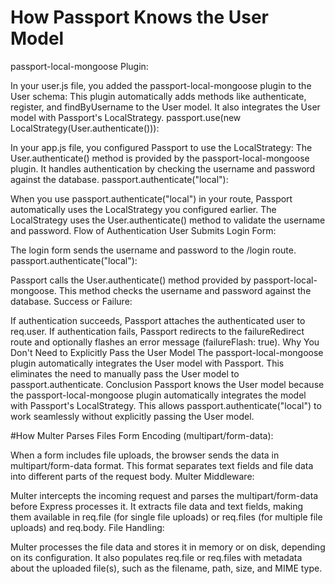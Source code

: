 # How Passport Knows the User Model
passport-local-mongoose Plugin:

In your user.js file, you added the passport-local-mongoose plugin to the User schema:
This plugin automatically adds methods like authenticate, register, and findByUsername to the User model.
It also integrates the User model with Passport's LocalStrategy.
passport.use(new LocalStrategy(User.authenticate())):

In your app.js file, you configured Passport to use the LocalStrategy:
The User.authenticate() method is provided by the passport-local-mongoose plugin. It handles authentication by checking the username and password against the database.
passport.authenticate("local"):

When you use passport.authenticate("local") in your route, Passport automatically uses the LocalStrategy you configured earlier.
The LocalStrategy uses the User.authenticate() method to validate the username and password.
Flow of Authentication
User Submits Login Form:

The login form sends the username and password to the /login route.
passport.authenticate("local"):

Passport calls the User.authenticate() method provided by passport-local-mongoose.
This method checks the username and password against the database.
Success or Failure:

If authentication succeeds, Passport attaches the authenticated user to req.user.
If authentication fails, Passport redirects to the failureRedirect route and optionally flashes an error message (failureFlash: true).
Why You Don't Need to Explicitly Pass the User Model
The passport-local-mongoose plugin automatically integrates the User model with Passport. This eliminates the need to manually pass the User model to passport.authenticate.
Conclusion
Passport knows the User model because the passport-local-mongoose plugin automatically integrates the model with Passport's LocalStrategy. This allows passport.authenticate("local") to work seamlessly without explicitly passing the User model.

#How Multer Parses Files
Form Encoding (multipart/form-data):

When a form includes file uploads, the browser sends the data in multipart/form-data format.
This format separates text fields and file data into different parts of the request body.
Multer Middleware:

Multer intercepts the incoming request and parses the multipart/form-data before Express processes it.
It extracts file data and text fields, making them available in req.file (for single file uploads) or req.files (for multiple file uploads) and req.body.
File Handling:

Multer processes the file data and stores it in memory or on disk, depending on its configuration.
It also populates req.file or req.files with metadata about the uploaded file(s), such as the filename, path, size, and MIME type.